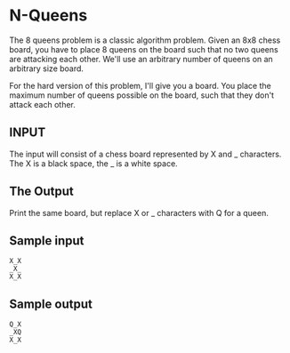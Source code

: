 <!-- RATING: Hard -->
<!-- NAME: N-Queens -->
<!-- GENERATOR: generate.pl -->
# N-Queens

The 8 queens problem is a classic algorithm problem. Given an 8x8 chess board,
you have to place 8 queens on the board such that no two queens are attacking 
each other. We'll use an arbitrary number of queens on an arbitrary size board.

For the hard version of this problem, I'll give you a board. You place the
maximum number of queens possible on the board, such that they don't attack
each other.

## INPUT
The input will consist of a chess board represented by X and _ characters.
The X is a black space, the _ is a white space.

## The Output
Print the same board, but replace X or _ characters with Q for a queen.

## Sample input
	X_X
	_X_
	X_X


## Sample output
	Q_X
	_XQ
	X_X
